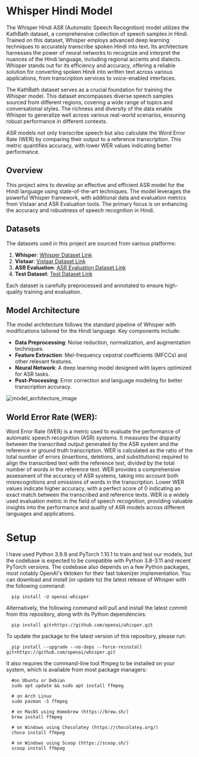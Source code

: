 # Whisper Hindi Model

The Whisper Hindi ASR (Automatic Speech Recognition) model utilizes the KathBath dataset, a comprehensive collection of speech samples in Hindi. Trained on this dataset, Whisper employs advanced deep learning techniques to accurately transcribe spoken Hindi into text. Its architecture harnesses the power of neural networks to recognize and interpret the nuances of the Hindi language, including regional accents and dialects. Whisper stands out for its efficiency and accuracy, offering a reliable solution for converting spoken Hindi into written text across various applications, from transcription services to voice-enabled interfaces.

The KathBath dataset serves as a crucial foundation for training the Whisper model. This dataset encompasses diverse speech samples sourced from different regions, covering a wide range of topics and conversational styles. The richness and diversity of the data enable Whisper to generalize well across various real-world scenarios, ensuring robust performance in different contexts.

ASR models not only transcribe speech but also calculate the Word Error Rate (WER) by comparing their output to a reference transcription. This metric quantifies accuracy, with lower WER values indicating better performance.

## Overview

This project aims to develop an effective and efficient ASR model for the Hindi language using state-of-the-art techniques. The model leverages the powerful Whisper framework, with additional data and evaluation metrics from Vistaar and ASR Evaluation tools. The primary focus is on enhancing the accuracy and robustness of speech recognition in Hindi.

## Datasets

The datasets used in this project are sourced from various platforms:

1. **Whisper**: [Whisper Dataset Link](https://github.com/openai/whisper)
2. **Vistaar**: [Vistaar Dataset Link](https://github.com/AI4Bharat/vistaar)
3. **ASR Evaluation**: [ASR Evaluation Dataset Link](https://github.com/belambert/asr-evaluation)
4. **Test Dataset**: [Test Dataset Link](https://asr.iitm.ac.in/Gramvaani/NEW/GV_Eval_3h.tar.gz)

Each dataset is carefully preprocessed and annotated to ensure high-quality training and evaluation.

## Model Architecture

The model architecture follows the standard pipeline of Whisper with modifications tailored for the Hindi language. Key components include:

- **Data Preprocessing**: Noise reduction, normalization, and augmentation techniques.
- **Feature Extraction**: Mel-frequency cepstral coefficients (MFCCs) and other relevant features.
- **Neural Network**: A deep learning model designed with layers optimized for ASR tasks.
- **Post-Processing**: Error correction and language modeling for better transcription accuracy.

![model_architecture_image](https://github.com/INurtureStudent/Whisper-Hindi-ASR-model/assets/120656373/53cc2725-0c4b-45ed-98ca-1bb5fd60001f)

## World Error Rate (WER):

Word Error Rate (WER) is a metric used to evaluate the performance of automatic speech recognition (ASR) systems. It measures the disparity between the transcribed output generated by the ASR system and the reference or ground truth transcription.
WER is calculated as the ratio of the total number of errors (insertions, deletions, and substitutions) required to align the transcribed text with the reference text, divided by the total number of words in the reference text.
WER provides a comprehensive assessment of the accuracy of ASR systems, taking into account both misrecognitions and omissions of words in the transcription. Lower WER values indicate higher accuracy, with a perfect score of 0 indicating an exact match between the transcribed and reference texts.
WER is a widely used evaluation metric in the field of speech recognition, providing valuable insights into the performance and quality of ASR models across different languages and applications.

# Setup

I have used Python 3.9.9 and PyTorch 1.10.1 to train and test our models, but the codebase is expected to be compatible with Python 3.8-3.11 and recent PyTorch versions. The codebase also depends on a few Python packages, most notably OpenAI's tiktoken for their fast tokenizer implementation. You can download and install (or update to) the latest release of Whisper with the following command:

```
  pip install -U openai-whisper
```

Alternatively, the following command will pull and install the latest commit from this repository, along with its Python dependencies:

```
  pip install git+https://github.com/openai/whisper.git
```

To update the package to the latest version of this repository, please run:

```
  pip install --upgrade --no-deps --force-reinstall git+https://github.com/openai/whisper.git
```

It also requires the command-line tool ffmpeg to be installed on your system, which is available from most package managers:

```
  #on Ubuntu or Debian
  sudo apt update && sudo apt install ffmpeg

  # on Arch Linux
  sudo pacman -S ffmpeg

  # on MacOS using Homebrew (https://brew.sh/)
  brew install ffmpeg

  # on Windows using Chocolatey (https://chocolatey.org/)
  choco install ffmpeg

  # on Windows using Scoop (https://scoop.sh/)
  scoop install ffmpeg
```
